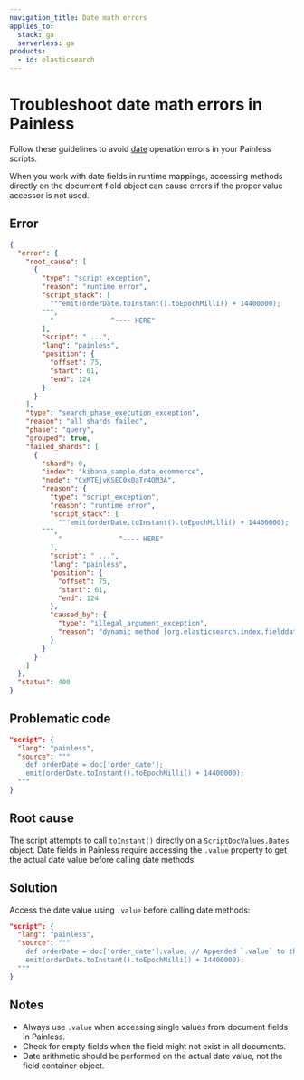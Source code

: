 ```yaml
---
navigation_title: Date math errors
applies_to:
  stack: ga
  serverless: ga
products:
  - id: elasticsearch
---
```


# Troubleshoot date math errors in Painless

Follow these guidelines to avoid [date](elasticsearch://reference/scripting-languages/painless/using-datetime-in-painless.md) operation errors in your Painless scripts.

When you work with date fields in runtime mappings, accessing methods directly on the document field object can cause errors if the proper value accessor is not used.

## Error

```json
{
  "error": {
    "root_cause": [
      {
        "type": "script_exception",
        "reason": "runtime error",
        "script_stack": [
          """emit(orderDate.toInstant().toEpochMilli() + 14400000);
        """,
          "              ^---- HERE"
        ],
        "script": " ...",
        "lang": "painless",
        "position": {
          "offset": 75,
          "start": 61,
          "end": 124
        }
      }
    ],
    "type": "search_phase_execution_exception",
    "reason": "all shards failed",
    "phase": "query",
    "grouped": true,
    "failed_shards": [
      {
        "shard": 0,
        "index": "kibana_sample_data_ecommerce",
        "node": "CxMTEjvKSEC0k0aTr4OM3A",
        "reason": {
          "type": "script_exception",
          "reason": "runtime error",
          "script_stack": [
            """emit(orderDate.toInstant().toEpochMilli() + 14400000);
        """,
            "              ^---- HERE"
          ],
          "script": " ...",
          "lang": "painless",
          "position": {
            "offset": 75,
            "start": 61,
            "end": 124
          },
          "caused_by": {
            "type": "illegal_argument_exception",
            "reason": "dynamic method [org.elasticsearch.index.fielddata.ScriptDocValues.Dates, toInstant/0] not found"
          }
        }
      }
    ]
  },
  "status": 400
}
```

## Problematic code

```json
"script": {
  "lang": "painless",
  "source": """
    def orderDate = doc['order_date'];
    emit(orderDate.toInstant().toEpochMilli() + 14400000);
  """
}
```

## Root cause

The script attempts to call `toInstant()` directly on a `ScriptDocValues.Dates` object. Date fields in Painless require accessing the `.value` property to get the actual date value before calling date methods.

## Solution

Access the date value using `.value` before calling date methods:

```json
"script": {
  "lang": "painless",
  "source": """
    def orderDate = doc['order_date'].value; // Appended `.value` to the method.
    emit(orderDate.toInstant().toEpochMilli() + 14400000);
  """
}
```

## Notes

* Always use `.value` when accessing single values from document fields in Painless.  
* Check for empty fields when the field might not exist in all documents.  
* Date arithmetic should be performed on the actual date value, not the field container object.

